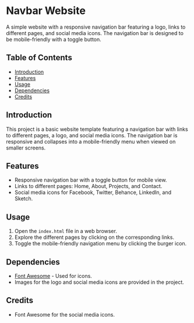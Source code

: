 # Navbar Website

A simple website with a responsive navigation bar featuring a logo, links to different pages, and social media icons. The navigation bar is designed to be mobile-friendly with a toggle button.

## Table of Contents

- [Introduction](#introduction)
- [Features](#features)
- [Usage](#usage)
- [Dependencies](#dependencies)
- [Credits](#credits)

## Introduction

This project is a basic website template featuring a navigation bar with links to different pages, a logo, and social media icons. The navigation bar is responsive and collapses into a mobile-friendly menu when viewed on smaller screens.

## Features

- Responsive navigation bar with a toggle button for mobile view.
- Links to different pages: Home, About, Projects, and Contact.
- Social media icons for Facebook, Twitter, Behance, LinkedIn, and Sketch.

## Usage

1. Open the `index.html` file in a web browser.
2. Explore the different pages by clicking on the corresponding links.
3. Toggle the mobile-friendly navigation menu by clicking the burger icon.

## Dependencies

- [Font Awesome](https://fontawesome.com/) - Used for icons.
- Images for the logo and social media icons are provided in the project.

## Credits

- Font Awesome for the social media icons.
